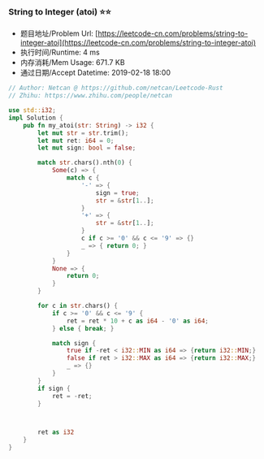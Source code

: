 
### String to Integer (atoi) :star::star:
- 题目地址/Problem Url: [https://leetcode-cn.com/problems/string-to-integer-atoi](https://leetcode-cn.com/problems/string-to-integer-atoi)
- 执行时间/Runtime: 4 ms 
- 内存消耗/Mem Usage: 671.7 KB
- 通过日期/Accept Datetime: 2019-02-18 18:00

```rust
// Author: Netcan @ https://github.com/netcan/Leetcode-Rust
// Zhihu: https://www.zhihu.com/people/netcan

use std::i32;
impl Solution {
    pub fn my_atoi(str: String) -> i32 {
        let mut str = str.trim();
        let mut ret: i64 = 0;
        let mut sign: bool = false;

        match str.chars().nth(0) {
            Some(c) => {
                match c {
                    '-' => {
                        sign = true;
                        str = &str[1..];
                    }
                    '+' => {
                        str = &str[1..];
                    }
                    c if c >= '0' && c <= '9' => {}
                    _ => { return 0; }
                }
            }
            None => {
                return 0;
            }
        }

        for c in str.chars() {
            if c >= '0' && c <= '9' {
                ret = ret * 10 + c as i64 - '0' as i64;
            } else { break; }

            match sign {
                true if -ret < i32::MIN as i64 => {return i32::MIN;}
                false if ret > i32::MAX as i64 => {return i32::MAX;}
                _ => {}
            }
        }
        if sign {
            ret = -ret;
        }



        ret as i32
    }
}


```
